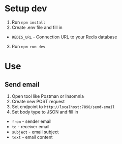 # Setup dev

1. Run `npm install`
2. Create .env file and fill in
  - `REDIS_URL` - Connection URL to your Redis database
3. Run `npm run dev`


# Use

## Send email

1. Open tool like Postman or Insomnia
2. Create new POST request
3. Set endpoint to `http://localhost:7890/send-email`
4. Set body type to JSON and  fill in
  - `from` - sender email
  - `to` - receiver email
  - `subject` - email subject
  - `text` - email content
